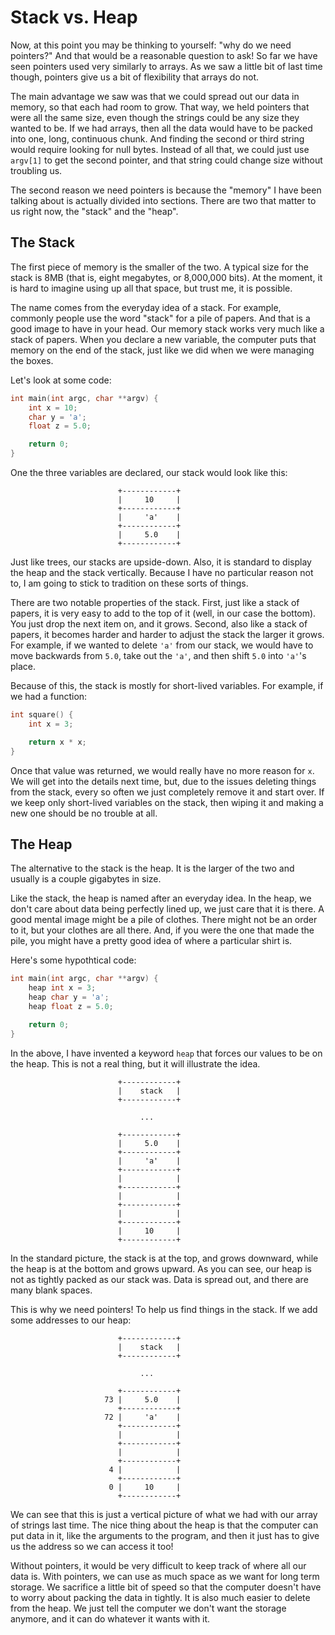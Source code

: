 # Stack vs. Heap

Now, at this point you may be thinking to yourself: "why do we need pointers?"
And that would be a reasonable question to ask! So far we have seen pointers
used very similarly to arrays. As we saw a little bit of last time though,
pointers give us a bit of flexibility that arrays do not.

The main advantage we saw was that we could spread out our data in memory, so
that each had room to grow. That way, we held pointers that were all the same
size, even though the strings could be any size they wanted to be. If we had
arrays, then all the data would have to be packed into one, long, continuous
chunk. And finding the second or third string would require looking for null
bytes. Instead of all that, we could just use `argv[1]` to get the second
pointer, and that string could change size without troubling us.

The second reason we need pointers is because the "memory" I have been talking
about is actually divided into sections. There are two that matter to us right
now, the "stack" and the "heap".

## The Stack

The first piece of memory is the smaller of the two. A typical size for the
stack is 8MB (that is, eight megabytes, or 8,000,000 bits). At the moment, it is
hard to imagine using up all that space, but trust me, it is possible.

The name comes from the everyday idea of a stack. For example, commonly people
use the word "stack" for a pile of papers. And that is a good image to have in
your head. Our memory stack works very much like a stack of papers. When you
declare a new variable, the computer puts that memory on the end of the stack,
just like we did when we were managing the boxes.

Let's look at some code:

```c
int main(int argc, char **argv) {
    int x = 10;
    char y = 'a';
    float z = 5.0;

    return 0;
}
```

One the three variables are declared, our stack would look like this:

```
                        +------------+
                        |     10     |
                        +------------+
                        |     'a'    |
                        +------------+
                        |     5.0    |
                        +------------+
```

Just like trees, our stacks are upside-down. Also, it is standard to display
the heap and the stack vertically. Because I have no particular reason not to, I
am going to stick to tradition on these sorts of things.

There are two notable properties of the stack. First, just like a stack of
papers, it is very easy to add to the top of it (well, in our case the bottom).
You just drop the next item on, and it grows. Second, also like a stack of
papers, it becomes harder and harder to adjust the stack the larger it grows.
For example, if we wanted to delete `'a'` from our stack, we would have to move
backwards from `5.0`, take out the `'a'`, and then shift `5.0` into `'a'`'s
place.

Because of this, the stack is mostly for short-lived variables. For example, if
we had a function:

```c
int square() {
    int x = 3;

    return x * x;
}
```

Once that value was returned, we would really have no more reason for `x`. We
will get into the details next time, but, due to the issues deleting things from
the stack, every so often we just completely remove it and start over. If we
keep only short-lived variables on the stack, then wiping it and making a new
one should be no trouble at all.

## The Heap

The alternative to the stack is the heap. It is the larger of the two and
usually is a couple gigabytes in size.

Like the stack, the heap is named after an everyday idea. In the heap, we don't
care about data being perfectly lined up, we just care that it is there. A good
mental image might be a pile of clothes. There might not be an order to it, but
your clothes are all there. And, if you were the one that made the pile, you
might have a pretty good idea of where a particular shirt is.

Here's some hypothtical code:

```c
int main(int argc, char **argv) {
    heap int x = 3;
    heap char y = 'a';
    heap float z = 5.0;

    return 0;
}
```

In the above, I have invented a keyword `heap` that forces our values to be on
the heap. This is not a real thing, but it will illustrate the idea.


```
                        +------------+
                        |    stack   |
                        +------------+

                             ...

                        +------------+
                        |     5.0    |
                        +------------+
                        |     'a'    |
                        +------------+
                        |            |
                        +------------+
                        |            |
                        +------------+
                        |            |
                        +------------+
                        |     10     |
                        +------------+
```

In the standard picture, the stack is at the top, and grows downward, while the
heap is at the bottom and grows upward. As you can see, our heap is not as
tightly packed as our stack was. Data is spread out, and there are many blank
spaces.

This is why we need pointers! To help us find things in the stack. If we add
some addresses to our heap:

```
                        +------------+
                        |    stack   |
                        +------------+

                             ...

                        +------------+
                     73 |     5.0    |
                        +------------+
                     72 |     'a'    |
                        +------------+
                        |            |
                        +------------+
                        |            |
                        +------------+
                      4 |            |
                        +------------+
                      0 |     10     |
                        +------------+
```

We can see that this is just a vertical picture of what we had with our array of
strings last time. The nice thing about the heap is that the computer can put
data in it, like the arguments to the program, and then it just has to give us
the address so we can access it too!

Without pointers, it would be very difficult to keep track of where all our data
is. With pointers, we can use as much space as we want for long term storage.
We sacrifice a little bit of speed so that the computer doesn't have to worry
about packing the data in tightly. It is also much easier to delete from the
heap. We just tell the computer we don't want the storage anymore, and it can do
whatever it wants with it.
